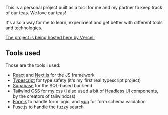 This is a personal project built as a tool for me and my partner to keep track of our teas. We love our teas!

It's also a way for me to learn, experiment and get better with different tools and technologies.

[The project is being hosted here by Vercel.](https://tastea.vercel.app/)

## Tools used

Those are the tools I used:

- [React](https://reactjs.org/) and [Next.js](https://nextjs.org/) for the JS framework
- [Typescript](https://www.typescriptlang.org/) for type safety (it's my first real typescript project)
- [Supabase](https://supabase.io/) for the SQL-based backend
- [Tailwind CSS](https://tailwindcss.com/) for my css (I also used a bit of [Headless UI](https://headlessui.dev/) components, by the creators of tailwindcss)
- [Formik](https://formik.org/) to handle form logic, and [yup](https://github.com/jquense/yup) for form schema validation
- [Fuse.js](https://fusejs.io/) to handle the fuzzy search
